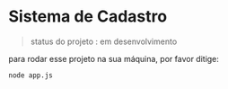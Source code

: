 # Sistema de Cadastro 
 > status do projeto : em desenvolvimento

para rodar esse projeto na sua máquina, por favor ditige:

```
node app.js
```
